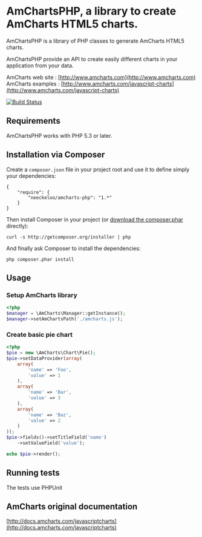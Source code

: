 AmChartsPHP, a library to create AmCharts HTML5 charts.
========================================================

AmChartsPHP is a library of PHP classes to generate AmCharts HTML5 charts.

AmChartsPHP provide an API to create easily different charts in your application from your data.

AmCharts web site : [http://www.amcharts.com](http://www.amcharts.com)
AmCharts examples : [http://www.amcharts.com/javascript-charts](http://www.amcharts.com/javascript-charts)

[![Build Status](https://secure.travis-ci.org/neeckeloo/AmChartsPHP.png?branch=master)](http://travis-ci.org/neeckeloo/AmChartsPHP)

Requirements
------------

AmChartsPHP works with PHP 5.3 or later.

Installation via Composer
-----------------------

Create a `composer.json` file in your project root and use it to define simply your dependencies:

	{
        "require": {
        	"neeckeloo/amcharts-php": "1.*"
    	}
	}

Then install Composer in your project (or [download the composer.phar][1] directly):

    curl -s http://getcomposer.org/installer | php

And finally ask Composer to install the dependencies:

    php composer.phar install

Usage
-----

### Setup AmCharts library

```php
<?php
$manager = \AmCharts\Manager::getInstance();
$manager->setAmChartsPath('./amcharts.js');
```

### Create basic pie chart

```php
<?php
$pie = new \AmCharts\Chart\Pie();
$pie->setDataProvider(array(
    array(
        'name' => 'Foo',
        'value' => 1
    ),
    array(
        'name' => 'Bar',
        'value' => 3
    ),
    array(
        'name' => 'Baz',
        'value' => 2
    )
));
$pie->fields()->setTitleField('name')
    ->setValueField('value');

echo $pie->render();
```

Running tests
-------------

The tests use PHPUnit

AmCharts original documentation
-------------------------------

[http://docs.amcharts.com/javascriptcharts](http://docs.amcharts.com/javascriptcharts)


 [1]: http://getcomposer.org/composer.phar
